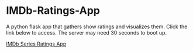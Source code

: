 # IMDb-Ratings-App
A python flask app that gathers show ratings and visualizes them. Click the link below to access. The server may need 30 seconds to boot up.


<a href='https://imdb-series-ratings.herokuapp.com/' target="_blank" rel="noopener noreferrer">IMDb Series Ratings App</a>
